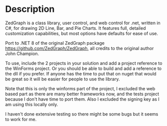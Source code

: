 # Description

ZedGraph is a class library, user control, and web control for .net, written in C#, for drawing 2D Line, Bar, and Pie Charts. It features full, detailed customization capabilities, but most options have defaults for ease of use.

Port to .NET 8 of the original ZedGraph package <https://github.com/ZedGraph/ZedGraph>, all credits to the original author John Champion.

To use, include the 2 projects in your solution and add a project reference to the WinForms project. Or you should be able to build and add a reference to the dll if you prefer. If anyone has the time to put that on nuget that would be great so it will be easier for people to use the library.

Note that this is only the winforms part of the project, I excluded the web based part as there are many better frameworks now, and the tests project because I don't have time to port them. Also I excluded the signing key as I am using this locally only.

I haven't done extensive testing so there might be some bugs but it seems to work for me.
